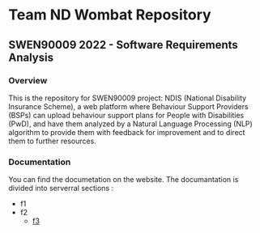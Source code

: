 # Team ND Wombat Repository

## SWEN90009 2022 - Software Requirements Analysis

### Overview
This is the repository for SWEN90009 project: NDIS (National Disability Insurance Scheme), a web platform where Behaviour Support Providers (BSPs) can upload behaviour support plans for People with Disabilities (PwD), and have them analyzed by a Natural Language Processing (NLP) algorithm to provide them with feedback for improvement and to direct them to further resources.


### Documentation
You can find the documetation on the website.
The documantation is divided into serverral sections : 
* f1
* f2
    * [f3]()

